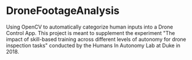 # DroneFootageAnalysis
Using OpenCV to automatically categorize human inputs into a Drone Control App. This project is meant to supplement the experiment "The impact of skill-based training across different levels of autonomy for drone inspection tasks" conducted by the Humans In Autonomy Lab at Duke in 2018.
